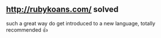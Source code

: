 ## http://rubykoans.com/ solved

such a great way do get introduced to a new language, totally recommended 👍